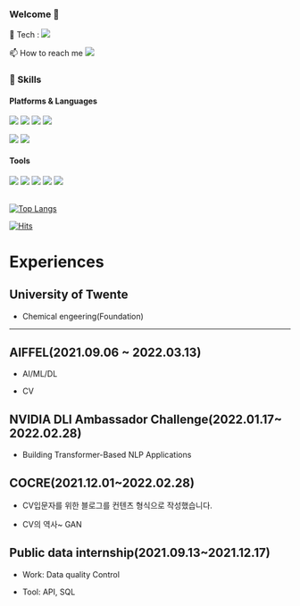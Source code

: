 ### Welcome 👋



<p>
💬 Tech :  <a href="https://velog.io/@qsdcfd" target="_blank"><img src="https://img.shields.io/badge/Blog-DD0B78?style=flat-square&logo=GitHub%20Sponsors&logoColor=white"/></a>
  
📫 How to reach me <a href="mailto:leesehyun01@gmail.com" target="_blank"><img src="https://img.shields.io/badge/leesehyun01@gmail.com-EA4335?style=flat-square&logo=Gmail&logoColor=white"/></a>
  

</p>


<!--
**qsdcfd/qsdcfd** is a ✨ _special_ ✨ repository because its `README.md` (this file) appears on your GitHub profile.

Here are some ideas to get you started:

- 🔭 I’m currently working on ...
- 🌱 I’m currently learning AI/ML/DL/CV 
- 👯 I’m looking to collaborate on ...
- 🤔 I’m looking for help with ...
- 💬 Ask me about ...
- 📫 How to reach me: leesehyun01@gmail.com
- 😄 Pronouns: ...
- ⚡ Fun fact: ...
-->

### 💪 Skills
#### Platforms & Languages
<p>
  <img src="https://img.shields.io/badge/CV-3DDC84?style=flat-square&logo=CV&logoColor=white"/>
  <img src="https://img.shields.io/badge/ML-000000?style=flat-square&logo=ML&logoColor=white"/>
  <img src="https://img.shields.io/badge/DL-61DAFB?style=flat-square&logo=DL&logoColor=black"/>
  <img src="https://img.shields.io/badge/DS-02569B?style=flat-square&logo=DS&logoColor=white"/>
 
</p>
<p>
  <img src="https://img.shields.io/badge/Jupyter notebook-3DDC84?style=flat-square&logo=Jupyter notebook &logoColor=black"/>  
  <img src="https://img.shields.io/badge/Python-02569B?style=flat-square&logo=Python&logoColor=white"/>
</p>

#### Tools
<p>
  <img src="https://img.shields.io/badge/Opencv-B7178C?style=flat-square&logo=Opencv&logoColor=white"/>
  <img src="https://img.shields.io/badge/Keras-FFCA28?style=flat-square&logo=Keras&logoColor=black"/>
  <img src="https://img.shields.io/badge/Tensorflow-39477F?style=flat-square&logo=Tensorflow&logoColor=white"/>
  <img src="https://img.shields.io/badge/Pytorch-683D87?style=flat-square&logo=Pytorch&logoColor=white"/>
  <img src="https://img.shields.io/badge/Git-F05032?style=flat-square&logo=Git&logoColor=white"/>
</p>


 



<br/> [![Top Langs](https://github-readme-stats.vercel.app/api/top-langs/?username=minssoj&langs_count=6&layout=compact)](https://github.com/anuraghazra/github-readme-stats)


<!-- 방문자 수 표시 -->
[![Hits](https://hits.seeyoufarm.com/api/count/incr/badge.svg?url=https%3A%2F%2Fgithub.com%2Funi1023&count_bg=%23000000&title_bg=%23FF0000&icon=apple.svg&icon_color=%23FFFFFF&title=%EB%B0%A9%EB%AC%B8%EC%9E%90+%EC%88%98&edge_flat=false)](https://hits.seeyoufarm.com)

# Experiences

## University of Twente

- Chemical engeering(Foundation)



---
## AIFFEL(2021.09.06 ~ 2022.03.13)

- AI/ML/DL

- CV

## NVIDIA DLI Ambassador Challenge(2022.01.17~ 2022.02.28)

- Building Transformer-Based NLP Applications

## COCRE(2021.12.01~2022.02.28)

- CV입문자를 위한 블로그를 컨텐츠 형식으로 작성했습니다.

- CV의 역사~ GAN

 
## Public data internship(2021.09.13~2021.12.17)

- Work: Data quality Control

- Tool: API, SQL



